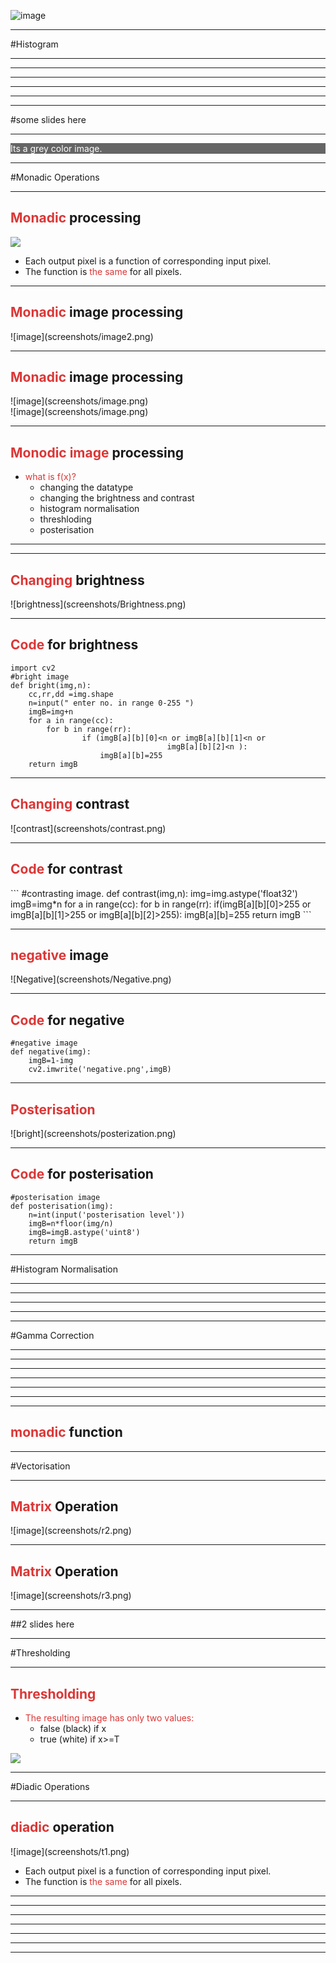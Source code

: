 <link rel="stylesheet" href="beige.css" id="theme">


![image](screenshots/lec3.gif)

---

#Histogram

---

<section data-background="screenshots/m3.png"></section>

---

<section data-background="screenshots/m4.png"></section>

---

<section data-background="screenshots/m4x.png"></section>

---

<section data-background="screenshots/m5.png"></section>

---

<section data-background="screenshots/m5x.png"></section>

---

#some slides here

---

<section data-background="screenshots/m10.png"></section>
<span style="background-color:rgb(1,1,1);display:block;opacity:0.6;color:white">Its a grey color image.</span>

---


#Monadic Operations

---

<h2 style="text-align:left;"><span style="color:rgb(220,54,54);">Monadic</span> processing </h2>
<img style="border:none;" src="screenshots/monodic.png"/>
<ul>
<li> Each output pixel is a function of corresponding input pixel.</li>
<li> The function is <span style="color:rgb(220,54,54)">the same</span> for all pixels.</li>
</ul>

---

<h2 style="text-align:left;"><span style="color:rgb(220,54,54);">Monadic</span> image processing </h2>
<section>![image](screenshots/image2.png)</section>

---

<h2 style="text-align:left;"><span style="color:rgb(220,54,54);">Monadic</span> image processing </h2>
<section>![image](screenshots/image.png)</section>

<section>![image](screenshots/image.png)</section>

---

<h2><span style="color:rgb(220,54,54)">Monodic image</span> processing</h2>
<ul><li><span style="color:rgb(220,54,54)">what is f(x)?</span>
<ul>
<li class="fragment">changing the datatype</li>
<li class="fragment">changing the brightness and contrast</li>
<li class="fragment">histogram normalisation</li>
<li  class="fragment">threshloding</li>
<li class="fragment">posterisation</li>
</ul></li></ul>

---

<section data-background="screenshots/o9.png"></section>

---

<h2><span style="color:rgb(220,54,54)">Changing</span> brightness</h2>
![brightness](screenshots/Brightness.png)

---

<h2><span style="color:rgb(220,54,54)">Code </span>for brightness</h2>

```
import cv2
#bright image
def bright(img,n):
	cc,rr,dd =img.shape
	n=input(" enter no. in range 0-255 ")
	imgB=img+n
	for a in range(cc):
		for b in range(rr):
				if (imgB[a][b][0]<n or imgB[a][b][1]<n or
                                   imgB[a][b][2]<n ):
					imgB[a][b]=255
	return imgB

```


---

<h2><span style="color:rgb(220,54,54)">Changing</span> contrast</h2>
![contrast](screenshots/contrast.png)

---

<h2><span style="color:rgb(220,54,54)">Code </span>for contrast</h2>
```
#contrasting image.
def contrast(img,n):
	img=img.astype('float32')
	imgB=img*n
	for a in range(cc):
		for b in range(rr):
			if(imgB[a][b][0]>255 or imgB[a][b][1]>255 or 
			imgB[a][b][2]>255):			
				imgB[a][b]=255
	return imgB
```

---

<h2><span style="color:rgb(220,54,54)">negative</span> image</h2>
![Negative](screenshots/Negative.png)

---

<h2><span style="color:rgb(220,54,54)">Code </span>for negative</h2>

```
#negative image
def negative(img):
	imgB=1-img
	cv2.imwrite('negative.png',imgB)

```

---

<h2><span style="color:rgb(220,54,54)">Posterisation</span></h2>
![bright](screenshots/posterization.png)

---

<h2><span style="color:rgb(220,54,54)">Code </span>for posterisation</h2>

```
#posterisation image
def posterisation(img):
	n=int(input('posterisation level'))
	imgB=n*floor(img/n)
	imgB=imgB.astype('uint8')
	return imgB

```

---

#Histogram Normalisation

---

<section data-background="screenshots/p6.png"></section>

---

<section data-background="screenshots/p7.png"></section>

---

<section data-background="screenshots/p8.png"></section>

---

<section data-background="screenshots/q2.png"></section>

---

#Gamma Correction

---

<section data-background="screenshots/q5.png"></section>

---

<section data-background="screenshots/q6.png"></section>

---

<section data-background="screenshots/q7.png"></section>

---

<section data-background="screenshots/q8.png"></section>

---

<section data-background="screenshots/q9.png"></section>

---

<section data-background="screenshots/r1.png"></section>

---

<h2><span style="color:rgb(220,54,54)">monadic</span> function</h2>

---


#Vectorisation

---

<h2><span style="color:rgb(220,54,54)">Matrix</span> Operation</h2>
<section>![image](screenshots/r2.png)</section>

---

<h2><span style="color:rgb(220,54,54)">Matrix</span> Operation</h2>
<section>![image](screenshots/r3.png)</section>

---

##2 slides here

---

#Thresholding

---

<h2><span style="color:rgb(220,54,54)">Thresholding</span> </h2>
<ul>
<li><span style="color:rgb(220,54,54)">The resulting image has only two values:</span>
<ul>
<li class="fragment">false (black) if x<T</li>
<li class="fragment">true (white) if x>=T </li>
</ul></li></ul>
<img style="border:none;" src="screenshots/thresh.gif"/>


---

#Diadic Operations

---

<h2><span style="color:rgb(220,54,54)">diadic</span> operation</h2>
![image](screenshots/t1.png)
<ul>
<li> Each output pixel is a function of corresponding input pixel.</li>
<li> The function is <span style="color:rgb(220,54,54)">the same</span> for all pixels.</li>
</ul>

---

<section data-background="screenshots/t2.png"></section>

---

<section data-background="screenshots/u6.png"></section>

---

<section data-background="screenshots/u7.png"></section>

---

<section data-background="screenshots/v1.png"></section>

---

<section data-background="screenshots/v2.png"></section>

---

<section data-background="screenshots/v3.png"></section>

---

<section data-background="screenshots/v4.png"></section>


